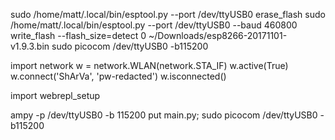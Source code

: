 sudo /home/matt/.local/bin/esptool.py --port /dev/ttyUSB0 erase_flash
sudo /home/matt/.local/bin/esptool.py --port /dev/ttyUSB0 --baud 460800 write_flash --flash_size=detect 0 ~/Downloads/esp8266-20171101-v1.9.3.bin
sudo picocom /dev/ttyUSB0 -b115200

import network
w = network.WLAN(network.STA_IF)
w.active(True)
w.connect('ShArVa', 'pw-redacted')
w.isconnected()

import webrepl_setup

ampy -p /dev/ttyUSB0 -b 115200 put main.py; sudo picocom /dev/ttyUSB0 -b115200
